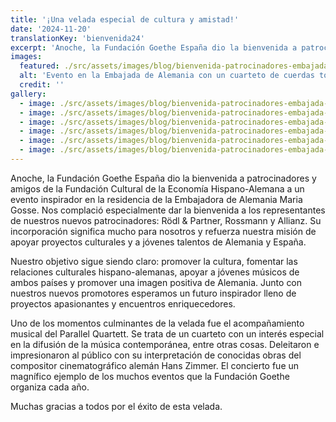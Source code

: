 ```yaml
---
title: '¡Una velada especial de cultura y amistad!'
date: '2024-11-20'
translationKey: 'bienvenida24'
excerpt: 'Anoche, la Fundación Goethe España dio la bienvenida a patrocinadores y amigos de la Fundación Cultural de la Economía Hispano-Alemana a un evento inspirador en la residencia de la Embajadora de Alemania Maria Gosse.'
images:
  featured: ./src/assets/images/blog/bienvenida-patrocinadores-embajada-03.jpg
  alt: 'Evento en la Embajada de Alemania con un cuarteto de cuerdas tocando en un escenario frente a una audiencia, en una sala moderna con obras de arte en la pared.'
  credit: ''
gallery:
  - image: ./src/assets/images/blog/bienvenida-patrocinadores-embajada-01.jpg
  - image: ./src/assets/images/blog/bienvenida-patrocinadores-embajada-02.jpg
  - image: ./src/assets/images/blog/bienvenida-patrocinadores-embajada-04.jpg
  - image: ./src/assets/images/blog/bienvenida-patrocinadores-embajada-05.jpg
  - image: ./src/assets/images/blog/bienvenida-patrocinadores-embajada-06.jpg
  - image: ./src/assets/images/blog/bienvenida-patrocinadores-embajada-07.jpg
---
```


Anoche, la Fundación Goethe España dio la bienvenida a patrocinadores y amigos de la Fundación Cultural de la Economía Hispano-Alemana a un evento inspirador en la residencia de la Embajadora de Alemania Maria Gosse. Nos complació especialmente dar la bienvenida a los representantes de nuestros nuevos patrocinadores: Rödl & Partner, Rossmann y Allianz. Su incorporación significa mucho para nosotros y refuerza nuestra misión de apoyar proyectos culturales y a jóvenes talentos de Alemania y España.

Nuestro objetivo sigue siendo claro: promover la cultura, fomentar las relaciones culturales hispano-alemanas, apoyar a jóvenes músicos de ambos países y promover una imagen positiva de Alemania. Junto con nuestros nuevos promotores esperamos un futuro inspirador lleno de proyectos apasionantes y encuentros enriquecedores.

Uno de los momentos culminantes de la velada fue el acompañamiento musical del Parallel Quartett. Se trata de un cuarteto con un interés especial en la difusión de la música contemporánea, entre otras cosas. Deleitaron e impresionaron al público con su interpretación de conocidas obras del compositor cinematográfico alemán Hans Zimmer. El concierto fue un magnífico ejemplo de los muchos eventos que la Fundación Goethe organiza cada año.

Muchas gracias a todos por el éxito de esta velada.

